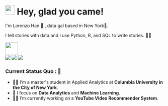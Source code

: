 <h1><img src="https://emojis.slackmojis.com/emojis/images/1531849430/4246/blob-sunglasses.gif?1531849430" width="30"/> <span> Hey, glad you came! </span> </h1>

I'm Lorenzo Han 👧 , data gal based in New York🗽. 

I tell stories with data and I use Python, R, and SQL to write stories. 🦹‍♀️

<img src="https://readme-typing-svg.herokuapp.com?vCenter=true&width=500&lines=I+love+crunching+numbers" height="40"/>

<div>
<a href="mailto: xuefan.han@columbia.edu">
<img src="https://img.shields.io/badge/-xuefan.han@columbia.edu-7B83EB?&style=for-the-badge&logo=Microsoft-outlook&logoColor=white" ></a>  <a  href="https://www.instagram.com/lorenzo_han/">   <img src="https://img.shields.io/badge/@lorenzo_han_-%23E4405F.svg?&style=for-the-badge&logo=instagram&logoColor=white"></a>  <a href="https://www.linkedin.com/in/xuefan-han-391084217/"><img src="https://img.shields.io/badge/xuefan han-%230077B5.svg?&style=for-the-badge&logo=linkedin&logoColor=white" ></a> 
  
</div>

### Current Status Quo : 📡

- 🧑‍🎓 I’m a master's student in Applied Analytics at <strong>Columbia University in the City of New York</strong>.
- 🔭 I focus on <strong>Data Analytics</strong> and <strong>Machine Learning</strong>.
- 👨‍🎤 I’m currently working on a <strong>YouTube Video Recommender System</strong>.










